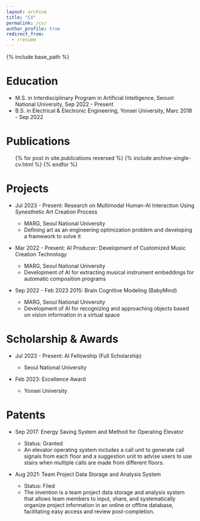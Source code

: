 ```yaml
---
layout: archive
title: "CV"
permalink: /cv/
author_profile: true
redirect_from:
  - /resume
---
```


{% include base_path %}

Education
======
* M.S. in Interdisciplinary Program in Artificial Intelligence, Seounl National University, Sep 2022 - Present
* B.S. in Electrical & Electronic Engineering, Yonsei University, Marc 2018 - Sep 2022

Publications
======
  <ul>{% for post in site.publications reversed %}
    {% include archive-single-cv.html %}
  {% endfor %}</ul>

Projects
======
* Jul 2023 - Present: Research on Multimodal Human-AI Interaction Using Synesthetic Art Creation Process
  * MARG, Seoul National University
  * Defining art as an engineering optimization problem and developing a framework to solve it

* Mar 2022 - Present: AI Producer: Development of Customized Music Creation Technology
  * MARG, Seoul National University
  * Development of AI for extracting musical instrument embeddings for automatic composition programs

* Sep 2022 - Feb 2023 2015: Brain Cognitive Modeling (BabyMind)
  * MARG, Seoul National University
  * Development of AI for recognizing and approaching objects based on vision information in a virtual space

Scholarship & Awards
======
* Jul 2023 - Present: AI Fellowship (Full Scholarship)
  * Seoul National University

* Feb 2023: Excellence Award
  * Yonsei University

Patents
======
* Sep 2017: Energy Saving System and Method for Operating Elevator
  * Status: Granted
  * An elevator operating system includes a call unit to generate call signals from each floor and a suggestion unit to advise users to use stairs when multiple calls are made from different floors.

* Aug 2021: Team Project Data Storage and Analysis System
  * Status: Filed
  * The invention is a team project data storage and analysis system that allows team members to input, share, and systematically organize project information in an online or offline database, facilitating easy access and review post-completion.